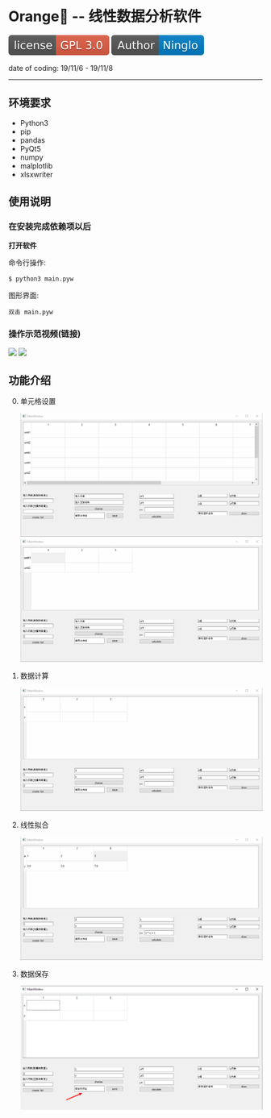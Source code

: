 # Orange🍊 -- 线性数据分析软件

[![license](./demo/license-GPL_3.0-red.svg)](https://github.com/Ninglo/Orange/blob/master/LICENSE)
[![author](./demo/Author-Ninglo-blue.svg)](http://ninglo.xyz)

date of coding: 19/11/6 - 19/11/8

---


## 环境要求

* Python3
* pip
* pandas
* PyQt5
* numpy
* malplotlib
* xlsxwriter

## 使用说明

### 在安装完成依赖项以后

**打开软件**

命令行操作:
```bash
$ python3 main.pyw
```
图形界面:
```
双击 main.pyw
```

### 操作示范视频(链接)

![](intro1)
![](intro2)


## 功能介绍

0. 单元格设置

    ![](./demo/setCells.gif)
    ![](./demo/setName.gif)

1. 数据计算

    ![](./demo/calculate.gif)

2. 线性拟合

    ![](./demo/draw.gif)

3. 数据保存

    ![](./demo/saveData.png)
